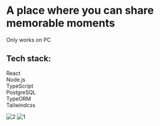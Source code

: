 # A place where you can share memorable moments
Only works on PC


## Tech stack:
React\
Node.js\
TypeScript\
PostgreSQL\
TypeORM\
Tailwindcss


![2](https://user-images.githubusercontent.com/13925700/101929232-33819780-3b9c-11eb-94a6-cab9d8085f29.PNG)
![1](https://user-images.githubusercontent.com/13925700/101929251-38464b80-3b9c-11eb-8d29-d2737be95aea.PNG)

